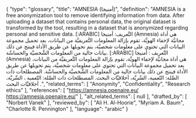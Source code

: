 {
    "type": "glossary",
    "title": "AMNESIA (أمنيجا)",
    "definition": "AMNESIA is a free anonymization tool to remove identifying information from data. After uploading a dataset that contains personal data, the original dataset is transformed by the tool, resulting in a dataset that is anonymized regarding personal and sensitive data.  [:ARABIC] التَّعريف: أمنيجا (Amnesia) هي أداة مجانيَّة لإخفاء الهويَّة، تقوم بإزالة المعلومات التَّعريفيَّة من البيانات، بعد تحميل مجموعة البيانات التي تحتوي على معلومات شخصيَّة، يتم تحويلها عن طريق الأداة فينتج عن ذلك بيانات خالية من المعلومات الشَّخصيَّة والحساسَّة. [:ARABIC] التَّعريف : أمنيجا (Amnesia) هي أداة مجانيَّة لإخفاء الهويَّة، تقوم بإزالة المعلومات التَّعريفيَّة من البيانات، بعد تحميل مجموعة البيانات التي تحتوي على معلومات شخصيَّة، يتم تحويلها عن طريق الأداة فينتج عن ذلك بيانات خالية من المعلومات الشَّخصيَّة والحساسَّة. المصطلحات ذات الصِّلة: التّعمية، السِّريَّة، أخلاقيَّات البحث. المصطلحات ذات الصِّلة: التّعمية ، السِّريَّة، أخلاقيَّات البحث .",
    "related_terms": [
        "Anonymity",
        "Confidentiality",
        "Research ethics"
    ],
    "references": [
        "https://amnesia.openaire.eu/ https://amnesia.openaire.eu/"
    ],
    "alt_related_terms": [
        null
    ],
    "drafted_by": [
        "Norbert Vanek"
    ],
    "reviewed_by": [
        "Ali H. Al-Hoorie",
        "Myriam A. Baum",
        "Charlotte R. Pennington"
    ],
    "language": "arabic"
}